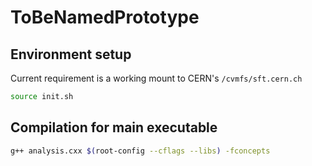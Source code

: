 # ToBeNamedPrototype

## Environment setup

Current requirement is a working mount to CERN's `/cvmfs/sft.cern.ch`

```bash
source init.sh
```

## Compilation for main executable

```bash
g++ analysis.cxx $(root-config --cflags --libs) -fconcepts
```
